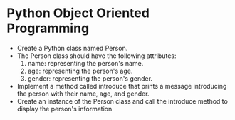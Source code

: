 # Python Object Oriented Programming

- Create a Python class named Person.
- The Person class should have the following attributes:
  1. name: representing the person's name.
  2. age: representing the person's age.
  3. gender: representing the person's gender.
- Implement a method called introduce that prints a message introducing the person with their name, age, and gender.
- Create an instance of the Person class and call the introduce method to display the person's information
